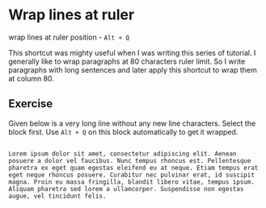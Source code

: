 Wrap lines at ruler
====================

wrap lines at ruler position - `Alt + Q`

This shortcut was mighty useful when I was writing this series of tutorial. I
generally like to wrap paragraphs at 80 characters ruler limit. So I write
paragraphs with long sentences and later apply this shortcut to wrap them at
column 80.

Exercise
---------

Given below is a very long line without any new line characters. Select the
block first. Use `Alt + Q` on this block automatically to get it wrapped.

```

Lorem ipsum dolor sit amet, consectetur adipiscing elit. Aenean posuere a dolor vel faucibus. Nunc tempus rhoncus est. Pellentesque pharetra ex eget quam egestas eleifend eu at neque. Etiam tempus erat eget neque rhoncus posuere. Curabitur nec pulvinar erat, id suscipit magna. Proin eu massa fringilla, blandit libero vitae, tempus ipsum. Aliquam pharetra sed lorem a ullamcorper. Suspendisse non egestas augue, vel tincidunt felis.

```